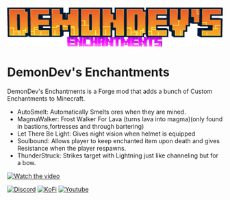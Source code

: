 ![Logo](./assets/demondevs_enchantments.png)
# DemonDev's Enchantments
DemonDev's Enchantments is a Forge mod that adds a bunch of Custom Enchantments to Minecraft. 

* AutoSmelt: Automatically Smelts ores when they are mined.
* MagmaWalker: Frost Walker For Lava (turns lava into magma)(only found in bastions,fortresses and through bartering)
* Let There Be Light: Gives night vision when helmet is equipped
* Soulbound: Allows player to keep enchanted item upon death and gives Resistance when the player respawns.
* ThunderStruck: Strikes target with Lightning just like channeling but for a bow.

[![Watch the video](https://img.youtube.com/vi/mGJczA5E1Js/hqdefault.jpg)](https://youtu.be/mGJczA5E1Js)

[![Discord](https://img.icons8.com/?size=50&id=65646&format=png&color=000000)](https://discord.com/invite/wWu76mzAyS) [![KoFi](https://img.icons8.com/?size=50&id=aE4hnRenCYJB&format=png&color=000000)](https://ko-fi.com/demondev0666) [![Youtube](https://img.icons8.com/?size=50&id=19318&format=png&color=000000)](https://www.youtube.com/@demondevmc)

